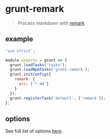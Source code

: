# grunt-remark

> Process markdown with [remark](http://remark.js.org/)

## example

``` js
'use strict';

module.exports = grunt => {
  grunt.loadTasks('tasks');
  grunt.loadNpmTasks('grunt-remark');
  grunt.initConfig({
    remark: {
      src: ['*.md']
    }
  });
  grunt.registerTask('default', ['remark']);
};
```

## options

See full list of options [here](https://github.com/wooorm/unified-engine-gulp#options).
